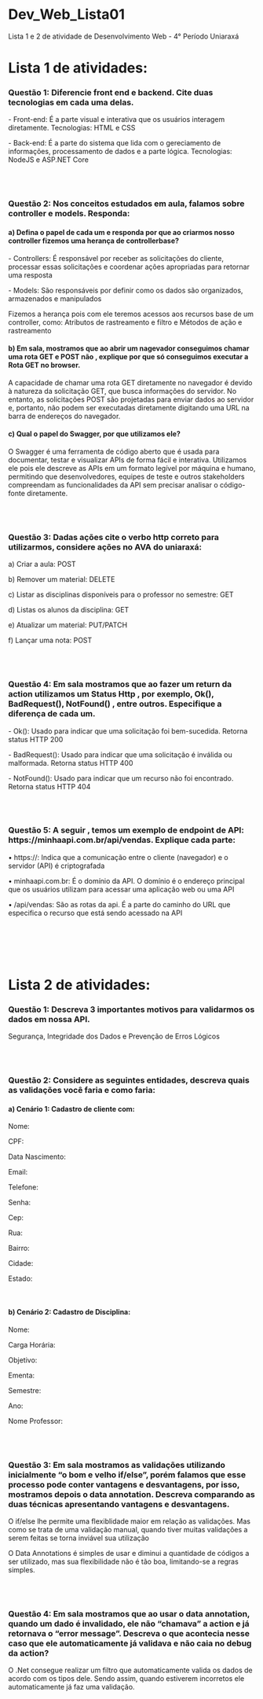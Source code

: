 # Dev_Web_Lista01
Lista 1 e 2 de atividade de Desenvolvimento Web - 4° Período Uniaraxá

<div>
    <h1>Lista 1 de atividades:</h1>
    <h3>Questão 1: Diferencie front end e backend. Cite duas tecnologias em cada uma delas.</h3>
      <p>- Front-end: É a parte visual e interativa que os usuários interagem diretamente. Tecnologias: HTML e CSS</p>
      <p>- Back-end: É a parte do sistema que lida com o gereciamento de informações, processamento de dados e a parte lógica. Tecnologias: NodeJS e ASP.NET   Core</p>  
  <br>
  <br>
    <h3>Questão 2: Nos conceitos estudados em aula, falamos sobre controller e models. Responda:</h3>
      <h4>a) Defina o papel de cada um e responda por que ao criarmos nosso controller fizemos uma herança de controllerbase?</h4>
        <p>- Controllers: É responsável por receber as solicitações do cliente, processar essas solicitações e coordenar ações apropriadas para retornar uma resposta</p>
        <p>- Models: São responsáveis por definir como os dados são organizados, armazenados e manipulados</p>
        <p>Fizemos a herança pois com ele teremos acessos aos recursos base de um controller, como: Atributos de rastreamento e filtro e Métodos de ação e rastreamento</p>
      <h4>b) Em sala, mostramos que ao abrir um nagevador conseguimos chamar uma rota GET e POST não , explique por que só conseguimos executar a Rota GET no browser.</h4>
        <p>A capacidade de chamar uma rota GET diretamente no navegador é devido à natureza da solicitação GET, que busca informações do servidor. No entanto, as solicitações POST são projetadas para enviar dados ao servidor e, portanto, não podem ser executadas diretamente digitando uma URL na barra de endereços do navegador.</p>
      <h4>c) Qual o papel do Swagger, por que utilizamos ele?</h4>
        <p>O Swagger é uma ferramenta de código aberto que é usada para documentar, testar e visualizar APIs de forma fácil e interativa. Utilizamos ele pois ele descreve as APIs em um formato legível por máquina e humano, permitindo que desenvolvedores, equipes de teste e outros stakeholders compreendam as funcionalidades da API sem precisar analisar o código-fonte diretamente.</p>
  <br>
  <br>
    <h3>Questão 3: Dadas ações cite o verbo http correto para utilizarmos, considere ações no AVA do uniaraxá:</h3>
      <p>a) Criar a aula: POST</p>
      <p>b) Remover um material: DELETE</p>
      <p>c) Listar as disciplinas disponíveis para o professor no semestre: GET</p>
      <p>d) Listas os alunos da disciplina: GET</p>
      <p>e) Atualizar um material: PUT/PATCH</p>
      <p>f) Lançar uma nota: POST</p>
  <br>
  <br>
    <h3>Questão 4: Em sala mostramos que ao fazer um return da action utilizamos um Status Http , por exemplo,
Ok(), BadRequest(), NotFound() , entre outros. Especifique a diferença de cada um.</h3>
      <p>- Ok(): Usado para indicar que uma solicitação foi bem-sucedida. Retorna status HTTP 200</p>
      <p>- BadRequest(): Usado para indicar que uma solicitação é inválida ou malformada. Retorna status HTTP 400</p>
      <p>- NotFound(): Usado para indicar que um recurso não foi encontrado. Retorna status HTTP 404</p>
  <br>
  <br>
    <h3>Questão 5: A seguir , temos um exemplo de endpoint de API: <a>https://minhaapi.com.br/api/vendas</a>. Explique cada parte:</h3>
      <p>• https://: Indica que a comunicação entre o cliente (navegador) e o servidor (API) é criptografada</p>
      <p>• minhaapi.com.br: É o domínio da API. O domínio é o endereço principal que os usuários utilizam para acessar uma aplicação web ou uma API</p>
      <p>• /api/vendas: São as rotas da api. É a parte do caminho do URL que especifica o recurso que está sendo acessado na API</p>
</div>
<br>
<br>
<br>
<br>
<div>
    <h1>Lista 2 de atividades:</h1>
    <h3>Questão 1: Descreva 3 importantes motivos para validarmos os dados em nossa API.</h3>
      <p>Segurança, Integridade dos Dados e Prevenção de Erros Lógicos</p>
  <br>
  <br>
    <h3>Questão 2: Considere as seguintes entidades, descreva quais as validações você faria e como faria:</h3>
      <h4>a)	Cenário 1: Cadastro de cliente com:</h4>
        <p>Nome:</p>
        <p>CPF:</p>
        <p>Data Nascimento:</p>
        <p>Email:</p>
        <p>Telefone:</p>
        <p>Senha:</p>
        <p>Cep:</p>
        <p>Rua:</p>
        <p>Bairro:</p>
        <p>Cidade:</p>
        <p>Estado:</p>
  <br>
      <h4>b)	Cenário 2: Cadastro de Disciplina:</h4>
        <p>Nome:</p>
        <p>Carga Horária:</p>
        <p>Objetivo:</p>
        <p>Ementa:</p>
        <p>Semestre:</p>
        <p>Ano:</p>
        <p>Nome Professor:</p>
  <br>
  <br>
    <h3>Questão 3: Em sala mostramos as validações utilizando inicialmente “o bom e velho if/else”, porém falamos que esse processo pode conter vantagens e desvantagens, por isso, mostramos depois o data annotation. Descreva comparando as duas técnicas apresentando vantagens e desvantagens.</h3>
    <p>O if/else lhe permite uma flexiblidade maior em relação as validações. Mas como se trata de uma validação manual, quando tiver muitas validações a serem feitas se torna inviável sua utilização</p>
    <p>O Data Annotations é simples de usar e diminui a quantidade de códigos a ser utilizado, mas sua flexibilidade não é tão boa, limitando-se a regras simples.</p>
  <br>
  <br>
    <h3>Questão 4: Em sala mostramos que ao usar o data annotation, quando um dado é invalidado, ele não “chamava” a action e já retornava o “error message”. Descreva o que acontecia nesse caso que ele automaticamente já validava e não caia no debug da action?</h3>
      <p>O .Net consegue realizar um filtro que automaticamente valida os dados de acordo com os tipos dele. Sendo assim, quando estiverem incorretos ele automaticamente já faz uma validação.</p>
</div>
